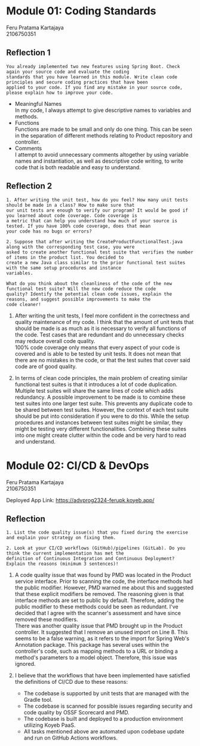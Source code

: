 # Module 01: Coding Standards

Feru Pratama Kartajaya<br>
2106750351

## Reflection 1

```
You already implemented two new features using Spring Boot. Check again your source code and evaluate the coding
standards that you have learned in this module. Write clean code principles and secure coding practices that have been
applied to your code. If you find any mistake in your source code, please explain how to improve your code.
```

- Meaningful Names<br>
  In my code, I always attempt to give descriptive names to variables and methods.
- Functions<br>
  Functions are made to be small and only do one thing. This can be seen in the separation of different methods 
  relating to Product repository and controller.
- Comments<br>
  I attempt to avoid unnecessary comments altogether by using variable names and instantiation, as well as descriptive
  code writing, to write code that is both readable and easy to understand.

## Reflection 2

```
1. After writing the unit test, how do you feel? How many unit tests should be made in a class? How to make sure that 
our unit tests are enough to verify our program? It would be good if you learned about code coverage. Code coverage is 
a metric that can help you understand how much of your source is tested. If you have 100% code coverage, does that mean 
your code has no bugs or errors?

2. Suppose that after writing the CreateProductFunctionalTest.java along with the corresponding test case, you were 
asked to create another functional test suite that verifies the number of items in the product list. You decided to 
create a new Java class similar to the prior functional test suites with the same setup procedures and instance
variables.

What do you think about the cleanliness of the code of the new functional test suite? Will the new code reduce the code 
quality? Identify the potential clean code issues, explain the reasons, and suggest possible improvements to make the 
code cleaner!
```

1. After writing the unit tests, I feel more confident in the correctness and quality maintenance of my code. I think 
   that the amount of unit tests that should be made is as much as it is necessary to verify all functions of the code. 
   Test cases that are redundant and do unnecessary checks may reduce overall code quality.
   <br>
   100% code coverage only means that every aspect of your code is covered and is able to be tested by unit tests. It 
   does not mean that there are no mistakes in the code, or that the test suites that cover said code are of good 
   quality.
   

2. In terms of clean code principles, the main problem of creating similar functional test suites is that it introduces 
   a lot of code duplication. Multiple test suites will share the same lines of code which adds redundancy. A possible 
   improvement to be made is to combine these test suites into one larger test suite. This prevents any duplicate code 
   to be shared between test suites. However, the context of each test suite should be put into consideration if you 
   were to do this. While the setup procedures and instances between test suites might be similar, they might be 
   testing very different functionalities. Combining these suites into one might create clutter within the code and be 
   very hard to read and understand.

# Module 02: CI/CD & DevOps

Feru Pratama Kartajaya<br>
2106750351

Deployed App Link: https://advprog2324-ferupk.koyeb.app/

## Reflection

```
1. List the code quality issue(s) that you fixed during the exercise and explain your strategy on fixing them.

2. Look at your CI/CD workflows (GitHub)/pipelines (GitLab). Do you think the current implementation has met the 
definition of Continuous Integration and Continuous Deployment? Explain the reasons (minimum 3 sentences)!
```

1. A code quality issue that was found by PMD was located in the Product service interface. Prior to scanning the code, 
   the interface methods had the public modifier. However, PMD warned me about this and suggested that these explicit
   modifiers be removed. The reasoning given is that interface methods are set to public by default. Therefore, adding 
   the public modifier to these methods could be seen as redundant. I've decided that I agree with the scanner's
   assessment and have since removed these modifiers.
   <br>
   There was another quality issue that PMD brought up in the Product controller. It suggested that I remove an unused
   import on Line 8. This seems to be a false warning, as it refers to the import for Spring Web's Annotation package.
   This package has several uses within the controller's code, such as mapping methods to a URL or binding a method's
   parameters to a model object. Therefore, this issue was ignored.


2. I believe that the workflows that have been implemented have satisfied the definitions of CI/CD due to these reasons:
   - The codebase is supported by unit tests that are managed with the Gradle tool.
   - The codebase is scanned for possible issues regarding security and code quality by OSSF Scorecard and PMD.
   - The codebase is built and deployed to a production environment utilizing Koyeb PaaS.
   - All tasks mentioned above are automated upon codebase update and run on GitHub Actions workflows.